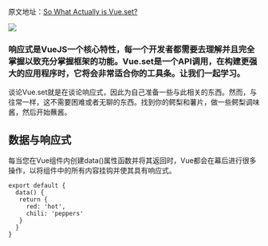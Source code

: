 原文地址：[So What Actually is Vue.set?](https://www.codementor.io/@chrisquinn299/serverless-do-more-nclf7ere5) 

![](https://d585tldpucybw.cloudfront.net/sfimages/default-source/default-album/vuel_870x22095a97f137a2c4e179c732cc687cd96e2.png?sfvrsn=d5ea31c8_1)

### 响应式是VueJS一个核心特性，每一个开发者都需要去理解并且完全掌握以致充分掌握框架的功能。Vue.set是一个API调用，在构建更强大的应用程序时，它将会非常适合你的工具条。让我们一起学习。

谈论Vue.set就是在谈论响应式，因此为自己准备一些与此相关的东西。然而，与往常一样，这不需要困难或者无聊的东西。找到你的鳄梨和薯片，做一些鳄梨调味酱，然后开始蘸酱。

## 数据与响应式  

每当您在Vue组件内创建data()属性函数并将其返回时，Vue都会在幕后进行很多操作，以将组件中的所有内容挂钩并使其具有响应式。
```
export default {
  data() {
   return {
     red: 'hot',
     chili: 'peppers'
   }
  }
}
```

